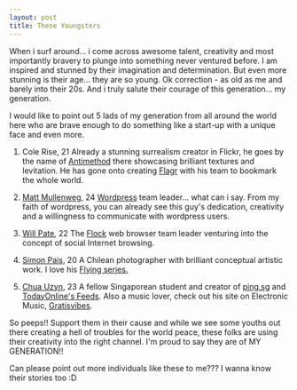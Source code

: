 ```yaml
---
layout: post
title: These Youngsters
---
```


When i surf around... i come across awesome talent, creativity and most importantly bravery to plunge into something never ventured before. I am inspired and stunned by their imagination and determination. But even more stunning is their age... they are so young. Ok correction - as old as me and barely into their 20s. And i truly salute their courage of this generation... my generation.

I would like to point out 5 lads of my generation from all around the world here who are brave enough to do something like a start-up with a unique face and even more.

1. Cole Rise, 21 Already a stunning surrealism creator in Flickr, he goes by the name of [Antimethod](http://flickr.com/photos/antimethod/) there showcasing brilliant textures and levitation. He has gone onto creating [Flagr](http://www.flagr.com/) with his team to bookmark the whole world.

2. [Matt Mullenweg](http://photomatt.net/), 24 [Wordpress](http://wordpress.org/) team leader... what can i say. From my faith of wordpress, you can already see this guy's dedication, creativity and a willingness to communicate with wordpress users.

3. [Will Pate](http://www.willpate.com/), 22 The [Flock](http://flock.com/) web browser team leader venturing into the concept of social Internet browsing.

4. [Simon Pais](http://flickr.com/photos/simonpais/), 20 A Chilean photographer with brilliant conceptual artistic work. I love his [Flying series.](http://flickr.com/photos/simonpais/sets/650730/)

5. [Chua Uzyn](http://uzyn.com/), 23 A fellow Singaporean student and creator of [ping.sg](http://ping.sg/) and [TodayOnline's Feeds](http://uzyn.com/2006/06/28/my-15-mins/). Also a music lover, check out his site on Electronic Music, [Gratisvibes](http://gratisvibes.com/).

So peeps!! Support them in their cause and while we see some youths out there creating a hell of troubles for the world peace, these folks are using their creativity into the right channel. I'm proud to say they are of MY GENERATION!!

Can please point out more individuals like these to me??? I wanna know their stories too :D
